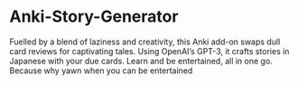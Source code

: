 # Anki-Story-Generator
Fuelled by a blend of laziness and creativity, this Anki add-on swaps dull card reviews for captivating tales. Using OpenAI’s GPT-3, it crafts stories in Japanese with your due cards. Learn and be entertained, all in one go. Because why yawn when you can be entertained
